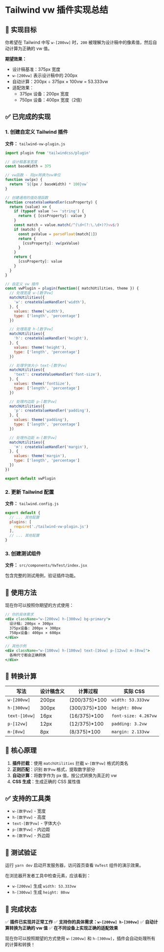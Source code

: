 # Tailwind vw 插件实现总结

## 🎯 实现目标

你希望在 Tailwind 中写 `w-[200vw]` 时，`200` 被理解为设计稿中的像素值，然后自动计算为正确的 vw 值。

**期望效果：**
- 设计稿基准：375px 宽度
- `w-[200vw]` 表示设计稿中的 200px
- 自动计算：200px ÷ 375px × 100vw = 53.333vw
- 适配效果：
  - 375px 设备：200px 宽度
  - 750px 设备：400px 宽度（2倍）

## ✅ 已完成的实现

### 1. 创建自定义 Tailwind 插件

**文件：** `tailwind-vw-plugin.js`

```javascript
import plugin from 'tailwindcss/plugin'

// 设计稿基准宽度
const baseWidth = 375

// vw函数 - 将px转换为vw单位
function vw(px) {
  return `${(px / baseWidth) * 100}vw`
}

// 创建通用的值处理函数
function createValueHandler(cssProperty) {
  return (value) => {
    if (typeof value !== 'string') {
      return { [cssProperty]: value }
    }
    const match = value.match(/^(\d+(?:\.\d+)?)vw$/)
    if (match) {
      const pxValue = parseFloat(match[1])
      return {
        [cssProperty]: vw(pxValue)
      }
    }
    return {
      [cssProperty]: value
    }
  }
}

// 自定义 vw 插件
const vwPlugin = plugin(function({ matchUtilities, theme }) {
  // 处理宽度 w-[数字vw]
  matchUtilities({
    'w': createValueHandler('width'),
  }, { 
    values: theme('width'),
    type: ['length', 'percentage']
  })

  // 处理高度 h-[数字vw]
  matchUtilities({
    'h': createValueHandler('height'),
  }, { 
    values: theme('height'),
    type: ['length', 'percentage']
  })

  // 处理字体大小 text-[数字vw]
  matchUtilities({
    'text': createValueHandler('font-size'),
  }, { 
    values: theme('fontSize'),
    type: ['length', 'percentage']
  })

  // 处理内边距 p-[数字vw]
  matchUtilities({
    'p': createValueHandler('padding'),
  }, { 
    values: theme('padding'),
    type: ['length', 'percentage']
  })

  // 处理外边距 m-[数字vw]
  matchUtilities({
    'm': createValueHandler('margin'),
  }, { 
    values: theme('margin'),
    type: ['length', 'percentage']
  })
})

export default vwPlugin
```

### 2. 更新 Tailwind 配置

**文件：** `tailwind.config.js`

```javascript
export default {
  // ... 其他配置
  plugins: [
    require('./tailwind-vw-plugin.js')
  ],
  // ... 其他配置
}
```

### 3. 创建测试组件

**文件：** `src/components/VwTest/index.jsx`

包含完整的测试用例，验证插件功能。

## 🎯 使用方法

现在你可以按照你期望的方式使用：

```jsx
// 你的具体需求
<div className="w-[200vw] h-[300vw] bg-primary">
  设计稿: 200px × 300px
  375px设备: 200px × 300px  
  750px设备: 400px × 600px
</div>

// 其他示例
<div className="w-[100vw] h-[100vw] text-[16vw] p-[12vw] m-[8vw]">
  各种尺寸都会正确转换
</div>
```

## 📐 转换计算

| 写法 | 设计稿含义 | 计算过程 | 实际 CSS |
|------|------------|----------|----------|
| `w-[200vw]` | 200px | (200/375)*100 | `width: 53.333vw` |
| `h-[300vw]` | 300px | (300/375)*100 | `height: 80vw` |
| `text-[16vw]` | 16px | (16/375)*100 | `font-size: 4.267vw` |
| `p-[12vw]` | 12px | (12/375)*100 | `padding: 3.2vw` |
| `m-[8vw]` | 8px | (8/375)*100 | `margin: 2.133vw` |

## 🔧 核心原理

1. **插件拦截**：使用 `matchUtilities` 拦截 `w-[数字vw]` 格式的类名
2. **正则匹配**：识别 `数字vw` 格式，提取数字部分
3. **自动计算**：将数字作为 px 值，按公式转换为真正的 vw
4. **CSS 生成**：生成正确的 CSS 属性值

## ✅ 支持的工具类

- `w-[数字vw]` - 宽度
- `h-[数字vw]` - 高度  
- `text-[数字vw]` - 字体大小
- `p-[数字vw]` - 内边距
- `m-[数字vw]` - 外边距

## 🚀 测试验证

运行 `yarn dev` 启动开发服务器，访问首页查看 `VwTest` 组件的演示效果。

在浏览器开发者工具中检查元素，应该看到：
- `w-[200vw]` 生成 `width: 53.333vw`
- `h-[300vw]` 生成 `height: 80vw`

## 🎉 完成状态

✅ **插件已实现并正常工作**
✅ **支持你的具体需求：`w-[200vw] h-[300vw]`**
✅ **自动计算转换为正确的 vw 值**
✅ **在不同设备上实现正确的适配效果**

现在你可以按照期望的方式使用 `w-[200vw]` 和 `h-[300vw]`，插件会自动处理所有的计算和转换！
